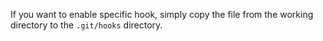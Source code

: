 If you want to enable specific hook, simply copy the file from the working directory to the `.git/hooks` directory.
